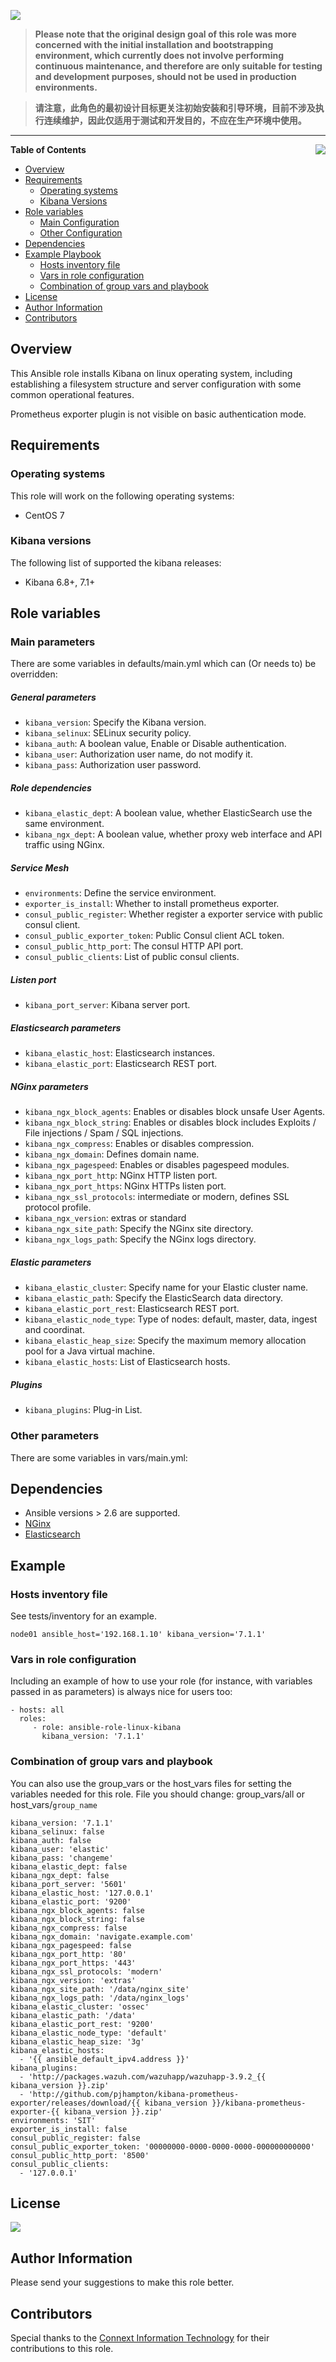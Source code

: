 ![](https://img.shields.io/badge/Ansible-kibana-green.svg?logo=angular&style=for-the-badge)

>__Please note that the original design goal of this role was more concerned with the initial installation and bootstrapping environment, which currently does not involve performing continuous maintenance, and therefore are only suitable for testing and development purposes,  should not be used in production environments.__

>__请注意，此角色的最初设计目标更关注初始安装和引导环境，目前不涉及执行连续维护，因此仅适用于测试和开发目的，不应在生产环境中使用。__
___

<p><img src="https://raw.githubusercontent.com/goldstrike77/goldstrike77.github.io/master/img/logo/logo_kibana.png" align="right" /></p>

__Table of Contents__

- [Overview](#overview)
- [Requirements](#requirements)
  * [Operating systems](#operating-systems)
  * [Kibana Versions](#kibana-versions)
- [ Role variables](#Role-variables)
  * [Main Configuration](#Main-parameters)
  * [Other Configuration](#Other-parameters)
- [Dependencies](#dependencies)
- [Example Playbook](#example-playbook)
  * [Hosts inventory file](#Hosts-inventory-file)
  * [Vars in role configuration](#vars-in-role-configuration)
  * [Combination of group vars and playbook](#combination-of-group-vars-and-playbook)
- [License](#license)
- [Author Information](#author-information)
- [Contributors](#Contributors)

## Overview
This Ansible role installs Kibana on linux operating system, including establishing a filesystem structure and server configuration with some common operational features.

Prometheus exporter plugin is not visible on basic authentication mode.

## Requirements
### Operating systems
This role will work on the following operating systems:

  * CentOS 7

### Kibana versions

The following list of supported the kibana releases:

  * Kibana 6.8+, 7.1+

## Role variables
### Main parameters #
There are some variables in defaults/main.yml which can (Or needs to) be overridden:

##### General parameters
* `kibana_version`: Specify the Kibana version.
* `kibana_selinux`: SELinux security policy.
* `kibana_auth`: A boolean value, Enable or Disable authentication.
* `kibana_user`: Authorization user name, do not modify it.
* `kibana_pass`: Authorization user password.

##### Role dependencies
* `kibana_elastic_dept`: A boolean value, whether ElasticSearch use the same environment.
* `kibana_ngx_dept`: A boolean value, whether proxy web interface and API traffic using NGinx.

##### Service Mesh
* `environments`: Define the service environment.
* `exporter_is_install`: Whether to install prometheus exporter.
* `consul_public_register`: Whether register a exporter service with public consul client.
* `consul_public_exporter_token`: Public Consul client ACL token.
* `consul_public_http_port`: The consul HTTP API port.
* `consul_public_clients`: List of public consul clients.

##### Listen port
* `kibana_port_server`: Kibana server port.

##### Elasticsearch parameters
* `kibana_elastic_host`: Elasticsearch instances.
* `kibana_elastic_port`: Elasticsearch REST port.

##### NGinx parameters
* `kibana_ngx_block_agents`: Enables or disables block unsafe User Agents.
* `kibana_ngx_block_string`: Enables or disables block includes Exploits / File injections / Spam / SQL injections.
* `kibana_ngx_compress`: Enables or disables compression.
* `kibana_ngx_domain`: Defines domain name.
* `kibana_ngx_pagespeed`: Enables or disables pagespeed modules.
* `kibana_ngx_port_http`: NGinx HTTP listen port.
* `kibana_ngx_port_https`: NGinx HTTPs listen port.
* `kibana_ngx_ssl_protocols`: intermediate or modern, defines SSL protocol profile.
* `kibana_ngx_version`: extras or standard
* `kibana_ngx_site_path`: Specify the NGinx site directory.
* `kibana_ngx_logs_path`: Specify the NGinx logs directory.

##### Elastic parameters
* `kibana_elastic_cluster`: Specify name for your Elastic cluster name.
* `kibana_elastic_path`: Specify the ElasticSearch data directory.
* `kibana_elastic_port_rest`: Elasticsearch REST port.
* `kibana_elastic_node_type`: Type of nodes: default, master, data, ingest and coordinat.
* `kibana_elastic_heap_size`: Specify the maximum memory allocation pool for a Java virtual machine.
* `kibana_elastic_hosts`: List of Elasticsearch hosts.

##### Plugins
* `kibana_plugins`: Plug-in List.

### Other parameters
There are some variables in vars/main.yml:

## Dependencies
- Ansible versions > 2.6 are supported.
- [NGinx](https://github.com/goldstrike77/ansible-role-linux-nginx.git)
- [Elasticsearch](https://github.com/goldstrike77/ansible-role-linux-elasticsearch.git)

## Example

### Hosts inventory file
See tests/inventory for an example.

    node01 ansible_host='192.168.1.10' kibana_version='7.1.1'

### Vars in role configuration
Including an example of how to use your role (for instance, with variables passed in as parameters) is always nice for users too:

    - hosts: all
      roles:
         - role: ansible-role-linux-kibana
           kibana_version: '7.1.1'

### Combination of group vars and playbook
You can also use the group_vars or the host_vars files for setting the variables needed for this role. File you should change: group_vars/all or host_vars/`group_name`

    kibana_version: '7.1.1'
    kibana_selinux: false
    kibana_auth: false
    kibana_user: 'elastic'
    kibana_pass: 'changeme'
    kibana_elastic_dept: false
    kibana_ngx_dept: false
    kibana_port_server: '5601'
    kibana_elastic_host: '127.0.0.1'
    kibana_elastic_port: '9200'
    kibana_ngx_block_agents: false
    kibana_ngx_block_string: false
    kibana_ngx_compress: false
    kibana_ngx_domain: 'navigate.example.com'
    kibana_ngx_pagespeed: false
    kibana_ngx_port_http: '80'
    kibana_ngx_port_https: '443'
    kibana_ngx_ssl_protocols: 'modern'
    kibana_ngx_version: 'extras'
    kibana_ngx_site_path: '/data/nginx_site'
    kibana_ngx_logs_path: '/data/nginx_logs'
    kibana_elastic_cluster: 'ossec'
    kibana_elastic_path: '/data'
    kibana_elastic_port_rest: '9200'
    kibana_elastic_node_type: 'default'
    kibana_elastic_heap_size: '3g'
    kibana_elastic_hosts:
      - '{{ ansible_default_ipv4.address }}'
    kibana_plugins:
      - 'http://packages.wazuh.com/wazuhapp/wazuhapp-3.9.2_{{ kibana_version }}.zip'
      - 'http://github.com/pjhampton/kibana-prometheus-exporter/releases/download/{{ kibana_version }}/kibana-prometheus-exporter-{{ kibana_version }}.zip'
    environments: 'SIT'
    exporter_is_install: false
    consul_public_register: false
    consul_public_exporter_token: '00000000-0000-0000-0000-000000000000'
    consul_public_http_port: '8500'
    consul_public_clients:
      - '127.0.0.1'

## License
![](https://img.shields.io/badge/MIT-purple.svg?style=for-the-badge)

## Author Information
Please send your suggestions to make this role better.

## Contributors
Special thanks to the [Connext Information Technology](http://www.connext.com.cn) for their contributions to this role.
